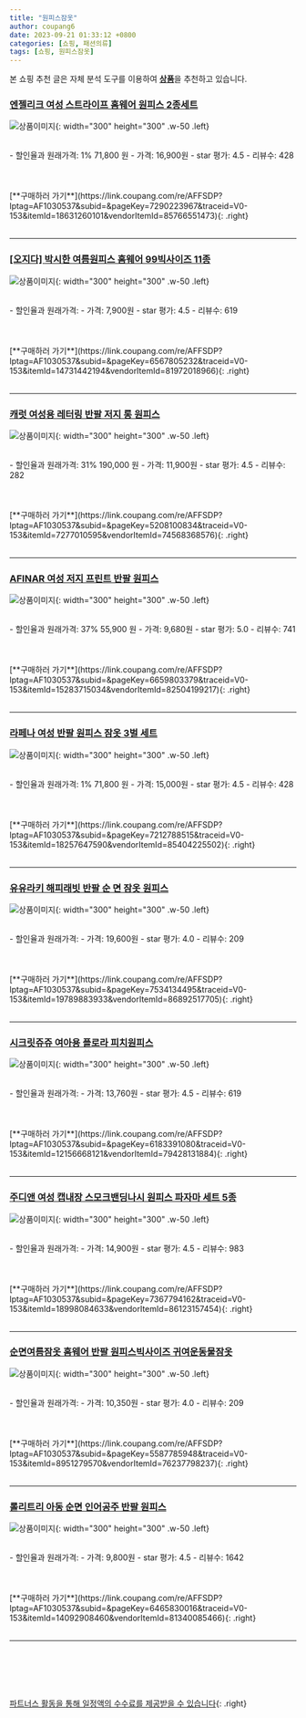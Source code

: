 ```yaml
---
title: "원피스잠옷"
author: coupang6
date: 2023-09-21 01:33:12 +0800
categories: [쇼핑, 패션의류]
tags: [쇼핑, 원피스잠옷]
---
```


본 쇼핑 추천 글은 자체 분석 도구를 이용하여 [**상품**](https://link.coupang.com/a/bao1ui)을 추천하고 있습니다.

### [엔젤리크 여성 스트라이프 홈웨어 원피스 2종세트](https://link.coupang.com/re/AFFSDP?lptag=AF1030537&subid=&pageKey=7290223967&traceid=V0-153&itemId=18631260101&vendorItemId=85766551473)

![상품이미지](https://thumbnail6.coupangcdn.com/thumbnails/remote/230x230ex/image/vendor_inventory/305f/c835d7ba26c5a6caa34f61950c847f4294b9d8aa13c6fb8e47231fff3234.jpg){: width="300" height="300" .w-50 .left}


<br>
- 할인율과 원래가격: 1%  71,800   원
- 가격: 16,900원
- star 평가: 4.5
- 리뷰수: 428
<br>
<br>
<br>
<br>
[**구매하러 가기**](https://link.coupang.com/re/AFFSDP?lptag=AF1030537&subid=&pageKey=7290223967&traceid=V0-153&itemId=18631260101&vendorItemId=85766551473){: .right}
<br>
<br>

---

### [[오지다] 박시한 여름원피스 홈웨어 99빅사이즈 11종](https://link.coupang.com/re/AFFSDP?lptag=AF1030537&subid=&pageKey=6567805232&traceid=V0-153&itemId=14731442194&vendorItemId=81972018966)

![상품이미지](https://thumbnail9.coupangcdn.com/thumbnails/remote/230x230ex/image/vendor_inventory/4895/5754f9bc5ee60c3d2c9048b8a29692afd5f220ad816e46f09d35510af4ce.jpg){: width="300" height="300" .w-50 .left}


<br>
- 할인율과 원래가격: 
- 가격: 7,900원
- star 평가: 4.5
- 리뷰수: 619
<br>
<br>
<br>
<br>
[**구매하러 가기**](https://link.coupang.com/re/AFFSDP?lptag=AF1030537&subid=&pageKey=6567805232&traceid=V0-153&itemId=14731442194&vendorItemId=81972018966){: .right}
<br>
<br>

---

### [캐럿 여성용 레터링 반팔 저지 롱 원피스](https://link.coupang.com/re/AFFSDP?lptag=AF1030537&subid=&pageKey=5208100834&traceid=V0-153&itemId=7277010595&vendorItemId=74568368576)

![상품이미지](https://thumbnail8.coupangcdn.com/thumbnails/remote/230x230ex/image/retail/images/553536615464119-a5e64a7b-0057-45c3-aa33-15b9492f1da1.jpg){: width="300" height="300" .w-50 .left}


<br>
- 할인율과 원래가격: 31%  190,000   원
- 가격: 11,900원
- star 평가: 4.5
- 리뷰수: 282
<br>
<br>
<br>
<br>
[**구매하러 가기**](https://link.coupang.com/re/AFFSDP?lptag=AF1030537&subid=&pageKey=5208100834&traceid=V0-153&itemId=7277010595&vendorItemId=74568368576){: .right}
<br>
<br>

---

### [AFINAR 여성 저지 프린트 반팔 원피스](https://link.coupang.com/re/AFFSDP?lptag=AF1030537&subid=&pageKey=6659803379&traceid=V0-153&itemId=15283715034&vendorItemId=82504199217)

![상품이미지](https://thumbnail10.coupangcdn.com/thumbnails/remote/230x230ex/image/retail/images/1745952698500536-a15918b0-a608-4779-b60c-f652606b176c.jpg){: width="300" height="300" .w-50 .left}


<br>
- 할인율과 원래가격: 37%  55,900   원
- 가격: 9,680원
- star 평가: 5.0
- 리뷰수: 741
<br>
<br>
<br>
<br>
[**구매하러 가기**](https://link.coupang.com/re/AFFSDP?lptag=AF1030537&subid=&pageKey=6659803379&traceid=V0-153&itemId=15283715034&vendorItemId=82504199217){: .right}
<br>
<br>

---

### [라페나 여성 반팔 원피스 잠옷 3벌 세트](https://link.coupang.com/re/AFFSDP?lptag=AF1030537&subid=&pageKey=7212788515&traceid=V0-153&itemId=18257647590&vendorItemId=85404225502)

![상품이미지](https://thumbnail7.coupangcdn.com/thumbnails/remote/230x230ex/image/vendor_inventory/0b7c/f411ec908c94a9307812722e6f4cb3767d080e56bb09e365cf8fd1f86d18.jpg){: width="300" height="300" .w-50 .left}


<br>
- 할인율과 원래가격: 1%  71,800   원
- 가격: 15,000원
- star 평가: 4.5
- 리뷰수: 428
<br>
<br>
<br>
<br>
[**구매하러 가기**](https://link.coupang.com/re/AFFSDP?lptag=AF1030537&subid=&pageKey=7212788515&traceid=V0-153&itemId=18257647590&vendorItemId=85404225502){: .right}
<br>
<br>

---

### [유유라키 해피래빗 반팔 순 면 잠옷 원피스](https://link.coupang.com/re/AFFSDP?lptag=AF1030537&subid=&pageKey=7534134495&traceid=V0-153&itemId=19789883933&vendorItemId=86892517705)

![상품이미지](https://thumbnail8.coupangcdn.com/thumbnails/remote/230x230ex/image/vendor_inventory/062b/e26782e5e3006456f8e28c65f5907b9ad8f344b09b23853b21fd2f1dc6ec.jpg){: width="300" height="300" .w-50 .left}


<br>
- 할인율과 원래가격: 
- 가격: 19,600원
- star 평가: 4.0
- 리뷰수: 209
<br>
<br>
<br>
<br>
[**구매하러 가기**](https://link.coupang.com/re/AFFSDP?lptag=AF1030537&subid=&pageKey=7534134495&traceid=V0-153&itemId=19789883933&vendorItemId=86892517705){: .right}
<br>
<br>

---

### [시크릿쥬쥬 여아용 플로라 피치원피스](https://link.coupang.com/re/AFFSDP?lptag=AF1030537&subid=&pageKey=6183391080&traceid=V0-153&itemId=12156668121&vendorItemId=79428131884)

![상품이미지](https://thumbnail7.coupangcdn.com/thumbnails/remote/230x230ex/image/retail/images/1426465546972968-379f5d53-6228-4d63-af4d-ea2ced088e07.jpg){: width="300" height="300" .w-50 .left}


<br>
- 할인율과 원래가격: 
- 가격: 13,760원
- star 평가: 4.5
- 리뷰수: 619
<br>
<br>
<br>
<br>
[**구매하러 가기**](https://link.coupang.com/re/AFFSDP?lptag=AF1030537&subid=&pageKey=6183391080&traceid=V0-153&itemId=12156668121&vendorItemId=79428131884){: .right}
<br>
<br>

---

### [주디앤 여성 캡내장 스모크밴딩나시 원피스 파자마 세트 5종](https://link.coupang.com/re/AFFSDP?lptag=AF1030537&subid=&pageKey=7367794162&traceid=V0-153&itemId=18998084633&vendorItemId=86123157454)

![상품이미지](https://thumbnail8.coupangcdn.com/thumbnails/remote/230x230ex/image/vendor_inventory/8653/63e799c30a548483671b26b22d0e309a5c5f7ab1ed1bffb0f19d38c55c41.jpg){: width="300" height="300" .w-50 .left}


<br>
- 할인율과 원래가격: 
- 가격: 14,900원
- star 평가: 4.5
- 리뷰수: 983
<br>
<br>
<br>
<br>
[**구매하러 가기**](https://link.coupang.com/re/AFFSDP?lptag=AF1030537&subid=&pageKey=7367794162&traceid=V0-153&itemId=18998084633&vendorItemId=86123157454){: .right}
<br>
<br>

---

### [순면여름잠옷 홈웨어 반팔 원피스빅사이즈 귀여운동물잠옷](https://link.coupang.com/re/AFFSDP?lptag=AF1030537&subid=&pageKey=5587785948&traceid=V0-153&itemId=8951279570&vendorItemId=76237798237)

![상품이미지](https://thumbnail8.coupangcdn.com/thumbnails/remote/230x230ex/image/vendor_inventory/d0f8/2e75f6bbc621632d25eec5ce807b6f9c1fd9b33d2968a23d6dccfb1a85f6.png){: width="300" height="300" .w-50 .left}


<br>
- 할인율과 원래가격: 
- 가격: 10,350원
- star 평가: 4.0
- 리뷰수: 209
<br>
<br>
<br>
<br>
[**구매하러 가기**](https://link.coupang.com/re/AFFSDP?lptag=AF1030537&subid=&pageKey=5587785948&traceid=V0-153&itemId=8951279570&vendorItemId=76237798237){: .right}
<br>
<br>

---

### [롤리트리 아동 순면 인어공주 반팔 원피스](https://link.coupang.com/re/AFFSDP?lptag=AF1030537&subid=&pageKey=6465830016&traceid=V0-153&itemId=14092908460&vendorItemId=81340085466)

![상품이미지](https://thumbnail9.coupangcdn.com/thumbnails/remote/230x230ex/image/retail/images/4840057802047103-a50502a3-0eb7-4f0c-a993-14dd8cd02f35.jpg){: width="300" height="300" .w-50 .left}


<br>
- 할인율과 원래가격: 
- 가격: 9,800원
- star 평가: 4.5
- 리뷰수: 1642
<br>
<br>
<br>
<br>
[**구매하러 가기**](https://link.coupang.com/re/AFFSDP?lptag=AF1030537&subid=&pageKey=6465830016&traceid=V0-153&itemId=14092908460&vendorItemId=81340085466){: .right}
<br>
<br>

---
<br><br><br><br><br> [파트너스 활동을 통해 일정액의 수수료를 제공받을 수 있습니다](https://link.coupang.com/a/bao1ui){: .right}